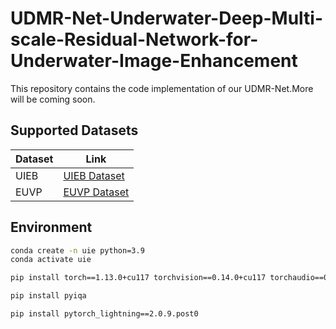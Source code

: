 # UDMR-Net-Underwater-Deep-Multi-scale-Residual-Network-for-Underwater-Image-Enhancement
This repository contains the code implementation of our UDMR-Net.More will be coming soon.

## Supported Datasets
| Dataset | Link                                                 |
|---------|------------------------------------------------------|
| UIEB    | [UIEB Dataset](https://li-chongyi.github.io/proj_benchmark.html) |
| EUVP    | [EUVP Dataset](https://irvlab.cs.umn.edu/resources/euvp-dataset) |


## Environment
```bash
conda create -n uie python=3.9
conda activate uie

pip install torch==1.13.0+cu117 torchvision==0.14.0+cu117 torchaudio==0.13.0 -f https://download.pytorch.org/whl/torch_stable.html

pip install pyiqa

pip install pytorch_lightning==2.0.9.post0
